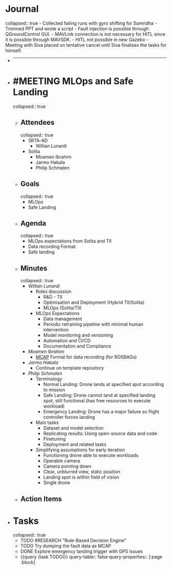 # Journal
collapsed:: true
	- Collected failing runs with gyro shifting for Samridha
	- Trimmed PPT and wrote a script
	- Fault injection is possible through QGroundControl GUI.
	- MAVLink connection is not necessary for HITL since it is possible through MAVSDK.
	- HITL not possible in new Gazebo
	- Meeting with Siva placed on tentative cancel until Siva finalises the tasks for himself.
- ___
- # #MEETING MLOps and Safe Landing
  collapsed:: true
	- ## Attendees
	  collapsed:: true
		- SRTA-AD
			- Willian Lunardi
		- Solita
			- Moamen Ibrahim
			- Jarmo Hakala
			- Philip Schmalen
	- ## Goals
	  collapsed:: true
		- MLOps
		- Safe Landing
	- ## Agenda
	  collapsed:: true
		- MLOps expectations from Solita and TII
		- Data recording Format
		- Safe landing
	- ## Minutes
	  collapsed:: true
		- *Willian Lunardi*
			- Roles discussion
				- R&D - TII
				- Optimisation and Deployment (Hybrid TII/Solita)
				- MLOps (Solita/TII)
			- MLOps Expectations
				- Data management
				- Periodic retraining pipeline with minimal human intervention
				- Model monitoring and versioning
				- Automation and CI/CD
				- Documentation and Compliance
		- *Moamen Ibrahim*
			- [MCAP](https://github.com/foxglove/mcap) Format for data recording (for ROSBAGs)
		- *Jarmo Hakala*
			- Continue on template repository
		- *Philip Schmalen*
			- Terminology
				- Normal Landing: Drone lands at specified spot according to mission
				- Safe Landing: Drone cannot land at specified landing spot, still functional (has free resources to execute workload)
				- Emergency Landing: Drone has a major failure so flight controller forces landing
			- Main tasks
				- Dataset and model selection
				- Replicating results: Using open-source data and code
				- Finetuning
				- Deployment and related tasks
			- Simplifying assumptions for early iteration
				- Functioning drone able to execute workloads
				- Operable camera
				- Camera pointing down
				- Clear, unblurred view, static position
				- Landing spot is within field of vision
				- Single drone
	- ## Action Items
- # Tasks
  collapsed:: true
	- TODO #RESEARCH "Rule-Based Decision Engine"
	- TODO Try dumping the fault data as MCAP
	- DONE Explore emergency landing trigger with GPS issues
	- {{query (task TODO)}}
	  query-table:: false
	  query-properties:: [:page :block]